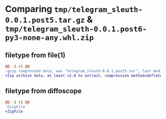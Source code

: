 # Comparing `tmp/telegram_sleuth-0.0.1.post5.tar.gz` & `tmp/telegram_sleuth-0.0.1.post6-py3-none-any.whl.zip`

## filetype from file(1)

```diff
@@ -1 +1 @@
-gzip compressed data, was "telegram_sleuth-0.0.1.post5.tar", last modified: Mon Jan  8 00:18:56 2024, max compression
+Zip archive data, at least v2.0 to extract, compression method=deflate
```

## filetype from diffoscope

```diff
@@ -1 +1 @@
-GzipFile
+ZipFile
```

